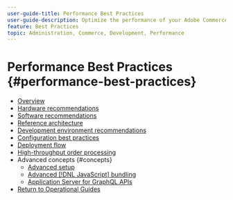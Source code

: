 ```yaml
---
user-guide-title: Performance Best Practices
user-guide-description: Optimize the performance of your Adobe Commerce or Magento Open Source production deployment using our recommendations.
feature: Best Practices
topic: Administration, Commerce, Development, Performance
---
```


# Performance Best Practices {#performance-best-practices}

- [Overview](overview.md)
- [Hardware recommendations](hardware.md)
- [Software recommendations](software.md)
- [Reference architecture](reference-architecture.md)
- [Development environment recommendations](development-environment.md)
- [Configuration best practices](configuration.md)
- [Deployment flow](deployment-flow.md)
- [High-throughput order processing](high-throughput-order-processing.md)
- Advanced concepts {#concepts}
  - [Advanced setup](advanced-setup.md)
  - [Advanced [!DNL JavaScript] bundling](advanced-js-bundling.md)
  - [Application Server for GraphQL APIs](application-server.md)
- [Return to Operational Guides](https://experienceleague.adobe.com/docs/commerce-operations/operational-guides/home.html)
